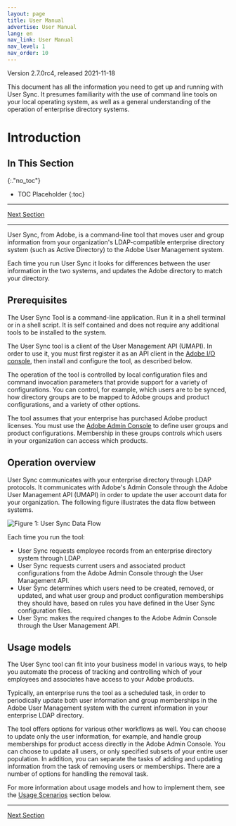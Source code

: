 ```yaml
---
layout: page
title: User Manual
advertise: User Manual
lang: en
nav_link: User Manual
nav_level: 1
nav_order: 10
---
```


Version 2.7.0rc4, released 2021-11-18

This document has all the information you need to get up and
running with User Sync. It presumes familiarity with the use of
command line tools on your local operating system, as well as a
general understanding of the operation of enterprise directory
systems.


# Introduction

## In This Section
{:."no_toc"}

* TOC Placeholder
{:toc}

---

[Next Section](setup_and_installation.md)

---

User Sync, from Adobe, is a command-line tool that moves user and
group information from your organization's LDAP-compatible
enterprise directory system (such as Active Directory) to the
Adobe User Management system.

Each time you run User Sync it looks for differences between the
user information in the two systems, and updates the Adobe
directory to match your directory.

## Prerequisites

The User Sync Tool is a command-line application. Run it in a shell
terminal or in a shell script. It is self contained and does not require
any additional tools to be installed to the system.

The User Sync tool is a client of the User Management API
(UMAPI). In order to use it, you must first register it as an API
client in the [Adobe I/O console](https://www.adobe.io/console/),
then install and configure the tool, as described below.

The operation of the tool is controlled by local configuration
files and command invocation parameters that provide support for
a variety of configurations. You can control, for example, which
users are to be synced, how directory groups are to be mapped to
Adobe groups and product configurations, and a variety of other
options.

The tool assumes that your enterprise has purchased Adobe product
licenses. You must use the
[Adobe Admin Console](https://adminconsole.adobe.com/enterprise/) to define
user groups and product configurations. Membership in
these groups controls which users in your organization can access
which products.

## Operation overview

User Sync communicates with your enterprise directory through
LDAP protocols. It communicates with Adobe's Admin Console
through the Adobe User Management API (UMAPI) in order to update
the user account data for your organization. The following figure
illustrates the data flow between systems.

![Figure 1: User Sync Data Flow](media/adobe-to-enterprise-connections.png)

Each time you run the tool:

- User Sync requests employee records from an enterprise
directory system through LDAP.
- User Sync requests current users and associated product
configurations from the Adobe Admin Console through the User
Management API.
- User Sync determines which users need to be created, removed,
or updated, and what user group and product configuration
memberships they should have, based on rules you have defined in
the User Sync configuration files.
- User Sync makes the required changes to the Adobe Admin Console
through the User Management API.

## Usage models

The User Sync tool can fit into your business model in various
ways, to help you automate the process of tracking and
controlling which of your employees and associates have access to
your Adobe products.

Typically, an enterprise runs the tool as a scheduled task, in
order to periodically update both user information and group
memberships in the Adobe User Management system with the current
information in your enterprise LDAP directory.

The tool offers options for various other workflows as well. You
can choose to update only the user information, for example, and
handle group memberships for product access directly in the Adobe
Admin Console. You can choose to update all users, or only
specified subsets of your entire user population.
In addition, you can separate the tasks of adding and updating
information from the task of removing users or memberships. There
are a number of options for handling the removal task.

For more information about usage models and how to implement
them, see the [Usage Scenarios](usage_scenarios.md#usage-scenarios) section below.

---

[Next Section](setup_and_installation.md)
